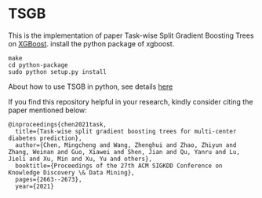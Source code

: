 
# TSGB
This is the implementation of paper  Task-wise Split Gradient Boosting Trees on [XGBoost](https://github.com/dmlc/xgboost).	
install the python package of xgboost.	

```	
make	
cd python-package	
sudo python setup.py install	
```	

About how to use TSGB in python, see details [here](demo/multi_task_binary_classification/)

If you find this repository helpful in your research, kindly consider citing the paper mentioned below:
```
@inproceedings{chen2021task,
  title={Task-wise split gradient boosting trees for multi-center diabetes prediction},
  author={Chen, Mingcheng and Wang, Zhenghui and Zhao, Zhiyun and Zhang, Weinan and Guo, Xiawei and Shen, Jian and Qu, Yanru and Lu, Jieli and Xu, Min and Xu, Yu and others},
  booktitle={Proceedings of the 27th ACM SIGKDD Conference on Knowledge Discovery \& Data Mining},
  pages={2663--2673},
  year={2021}
```
